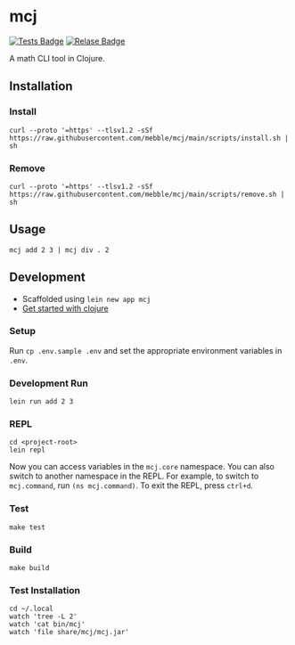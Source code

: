 # mcj

[![Tests Badge](https://github.com/mebble/mcj/actions/workflows/tests.yml/badge.svg)](https://github.com/mebble/mcj/actions/workflows/tests.yml)
[![Relase Badge](https://github.com/mebble/mcj/actions/workflows/release.yml/badge.svg)](https://github.com/mebble/mcj/actions/workflows/release.yml)

A math CLI tool in Clojure.

## Installation

### Install

```
curl --proto '=https' --tlsv1.2 -sSf https://raw.githubusercontent.com/mebble/mcj/main/scripts/install.sh | sh
```

### Remove

```
curl --proto '=https' --tlsv1.2 -sSf https://raw.githubusercontent.com/mebble/mcj/main/scripts/remove.sh | sh
```

## Usage

```
mcj add 2 3 | mcj div . 2
```

## Development

- Scaffolded using `lein new app mcj`
- [Get started with clojure](https://www.braveclojure.com/getting-started/)

### Setup

Run `cp .env.sample .env` and set the appropriate environment variables in `.env`.

### Development Run

```
lein run add 2 3
```

### REPL

```
cd <project-root>
lein repl
```

Now you can access variables in the `mcj.core` namespace. You can also switch to another namespace in the REPL. For example, to switch to `mcj.command`, run `(ns mcj.command)`. To exit the REPL, press `ctrl+d`.

### Test

```
make test
```

### Build

```
make build
```

### Test Installation

```
cd ~/.local
watch 'tree -L 2'
watch 'cat bin/mcj'
watch 'file share/mcj/mcj.jar'
```
